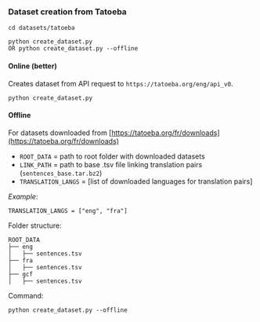 ### Dataset creation from Tatoeba

```
cd datasets/tatoeba

python create_dataset.py
OR python create_dataset.py --offline
```

#### Online (better)

Creates dataset from API request to `https://tatoeba.org/eng/api_v0`.
```
python create_dataset.py
```

#### Offline

For datasets downloaded from [https://tatoeba.org/fr/downloads](https://tatoeba.org/fr/downloads)

* ``ROOT_DATA`` = path to root folder with downloaded datasets
* ``LINK_PATH`` = path to base .tsv file linking translation pairs (`sentences_base.tar.bz2`)
* ``TRANSLATION_LANGS`` = [list of downloaded languages for translation pairs]

*Example*:

```
TRANSLATION_LANGS = ["eng", "fra"]
```

Folder structure:
```
ROOT_DATA
├── eng
│   ├── sentences.tsv
├── fra
│   ├── sentences.tsv
├── gcf
│   ├── sentences.tsv
```

Command:
```
python create_dataset.py --offline
```